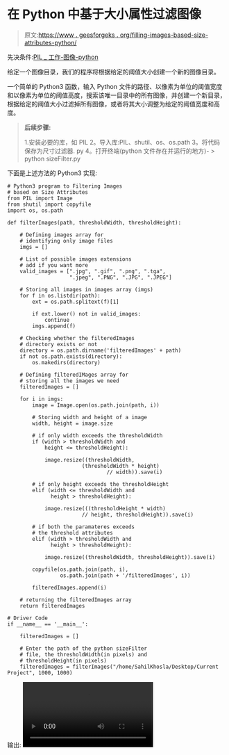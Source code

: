 # 在 Python 中基于大小属性过滤图像

> 原文:[https://www . geesforgeks . org/filling-images-based-size-attributes-python/](https://www.geeksforgeeks.org/filtering-images-based-size-attributes-python/)

先决条件:[PIL _ 工作-图像-python](https://www.geeksforgeeks.org/working-images-python/)

给定一个图像目录，我们的程序将根据给定的阈值大小创建一个新的图像目录。

一个简单的 Python3 函数，输入 Python 文件的路径、以像素为单位的阈值宽度和以像素为单位的阈值高度，搜索该唯一目录中的所有图像，并创建一个新目录，根据给定的阈值大小过滤掉所有图像，或者将其大小调整为给定的阈值宽度和高度。

> **后续步骤:**
> 
> 1.安装必要的库，如 PIL
> 2。导入库:PIL、shutil、os、os.path
> 3。将代码保存为尺寸过滤器. py
> 4。打开终端(python 文件存在并运行的地方)- > python sizeFilter.py

下面是上述方法的 Python3 实现:

```
# Python3 program to Filtering Images
# based on Size Attributes 
from PIL import Image
from shutil import copyfile
import os, os.path

def filterImages(path, thresholdWidth, thresholdHeight):

    # Defining images array for
    # identifying only image files
    imgs = []

    # List of possible images extensions
    # add if you want more
    valid_images = [".jpg", ".gif", ".png", ".tga",
                    ".jpeg", ".PNG", ".JPG", ".JPEG"]

    # Storing all images in images array (imgs)
    for f in os.listdir(path):
        ext = os.path.splitext(f)[1]

        if ext.lower() not in valid_images:
            continue
        imgs.append(f)

    # Checking whether the filteredImages
    # directory exists or not
    directory = os.path.dirname('filteredImages' + path)
    if not os.path.exists(directory):
        os.makedirs(directory)

    # Defining filteredIMages array for
    # storing all the images we need
    filteredImages = []

    for i in imgs:
        image = Image.open(os.path.join(path, i))

        # Storing width and height of a image
        width, height = image.size

        # if only width exceeds the thresholdWidth
        if (width > thresholdWidth and
            height <= thresholdHeight):

            image.resize((thresholdWidth, 
                        (thresholdWidth * height)
                                // width)).save(i)

        # if only height exceeds the thresholdHeight
        elif (width <= thresholdWidth and
              height > thresholdHeight):

            image.resize(((thresholdHeight * width)
                        // height, thresholdHeight)).save(i)

        # if both the paramateres exceeds
        # the threshold attributes
        elif (width > thresholdWidth and
              height > thresholdHeight):

            image.resize((thresholdWidth, thresholdHeight)).save(i)

        copyfile(os.path.join(path, i),
                 os.path.join(path + '/filteredImages', i))

        filteredImages.append(i)

    # returning the filteredImages array
    return filteredImages

# Driver Code
if __name__ == '__main__':

    filteredImages = []

    # Enter the path of the python sizeFilter
    # file, the thresholdWidth(in pixels) and
    # thresholdHeight(in pixels)
    filteredImages = filterImages("/home/SahilKhosla/Desktop/Current Project", 1000, 1000)
```

输出:
<video controls=""><source src="https://media.geeksforgeeks.org/wp-content/uploads/sizeFilter-2.mp4" type="video/mp4"></video>